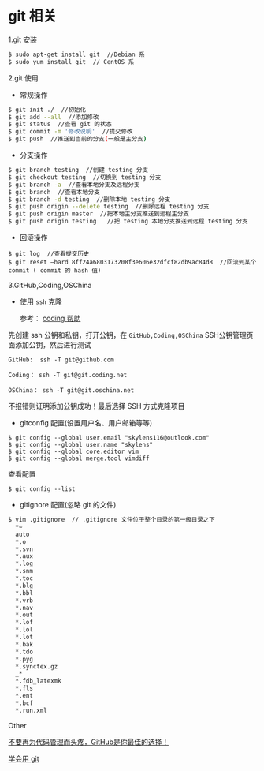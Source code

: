 # git 相关

1.git 安装

```bash
$ sudo apt-get install git  //Debian 系
$ sudo yum install git  // CentOS 系
```

2.git 使用

+ 常规操作

```bash
$ git init ./  //初始化
$ git add --all  //添加修改
$ git status  //查看 git 的状态
$ git commit -m '修改说明'  //提交修改
$ git push  //推送到当前的分支(一般是主分支) 
```

+ 分支操作

```bash
$ git branch testing  //创建 testing 分支
$ git checkout testing  //切换到 testing 分支
$ git branch -a  //查看本地分支及远程分支
$ git branch  //查看本地分支
$ git branch -d testing  //删除本地 testing 分支
$ git push origin --delete testing  //删除远程 testing 分支
$ git push origin master  //把本地主分支推送到远程主分支
$ git push origin testing   //把 testing 本地分支推送到远程 testing 分支
```

+ 回滚操作

```shell
$ git log  //查看提交历史
$ git reset –hard 8ff24a6803173208f3e606e32dfcf82db9ac84d8  //回滚到某个 commit ( commit 的 hash 值)
```

3.GitHub,Coding,OSChina

+ 使用 `ssh` 克隆 
  
  参考： [coding 帮助](https://coding.net/help/doc/git/ssh-key.html)

 先创建 ssh 公钥和私钥，打开公钥，在 `GitHub,Coding,OSChina` SSH公钥管理页面添加公钥，然后进行测试
  
 `GitHub:  ssh -T git@github.com` 

 `Coding： ssh -T git@git.coding.net`

 `OSChina： ssh -T git@git.oschina.net`
 
 不报错则证明添加公钥成功！最后选择 SSH 方式克隆项目
 
 + gitconfig 配置(设置用户名、用户邮箱等等)
  
  ```
  $ git config --global user.email "skylens116@outlook.com"
  $ git config --global user.name "skylens"
  $ git config --global core.editor vim
  $ git config --global merge.tool vimdiff
  ```
  查看配置
  
  ```
  $ git config --list
  ```

  + gitignore 配置(忽略 git 的文件)
  
  ```bash
  $ vim .gitignore  // .gitignore 文件位于整个目录的第一级目录之下
    *~
    auto
    *.o
    *.svn
    *.aux
    *.log
    *.snm
    *.toc
    *.blg
    *.bbl
    *.vrb
    *.nav
    *.out
    *.lof
    *.lol
    *.lot
    *.bak
    *.tdo
    *.pyg
    *.synctex.gz
    _*
    *.fdb_latexmk
    *.fls
    *.ent
    *.bcf
    *.run.xml
  ```
  
Other

[不要再为代码管理而头疼，GitHub是你最佳的选择！](http://cs.swfu.edu.cn/itf/?p=299)

[学会用 git ](http://cs2.swfc.edu.cn/~wx672/lecture_notes/linux/tutorials/git.html)
